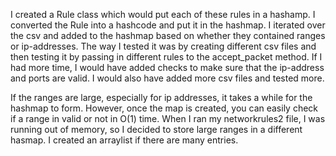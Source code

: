 I created a Rule class which would put each of these rules in a hashamp. I converted the Rule into a hashcode and put it in the hashmap.
I iterated over the csv and added to the hashmap based on whether they contained ranges or ip-addresses. The way I tested it was by creating different csv files and then testing it by passing in different rules to the accept_packet method. If I had more time, I would have added checks to make sure that the ip-address and ports are valid. I would also have added more csv files and tested more. 

If the ranges are large, especially for ip addresses, it takes a while for the hashmap to form. However, once the map is created, you can 
easily check if a range in valid or not in O(1) time. When I ran my networkrules2 file, I was running out of memory, so I decided to store large ranges in a different hasmap. I created an arraylist if there are many entries. 